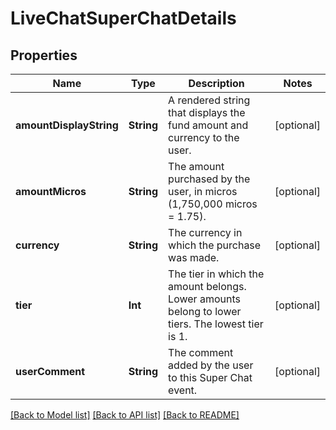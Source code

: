 # LiveChatSuperChatDetails

## Properties
Name | Type | Description | Notes
------------ | ------------- | ------------- | -------------
**amountDisplayString** | **String** | A rendered string that displays the fund amount and currency to the user. | [optional] 
**amountMicros** | **String** | The amount purchased by the user, in micros (1,750,000 micros &#x3D; 1.75). | [optional] 
**currency** | **String** | The currency in which the purchase was made. | [optional] 
**tier** | **Int** | The tier in which the amount belongs. Lower amounts belong to lower tiers. The lowest tier is 1. | [optional] 
**userComment** | **String** | The comment added by the user to this Super Chat event. | [optional] 

[[Back to Model list]](../README.md#documentation-for-models) [[Back to API list]](../README.md#documentation-for-api-endpoints) [[Back to README]](../README.md)


